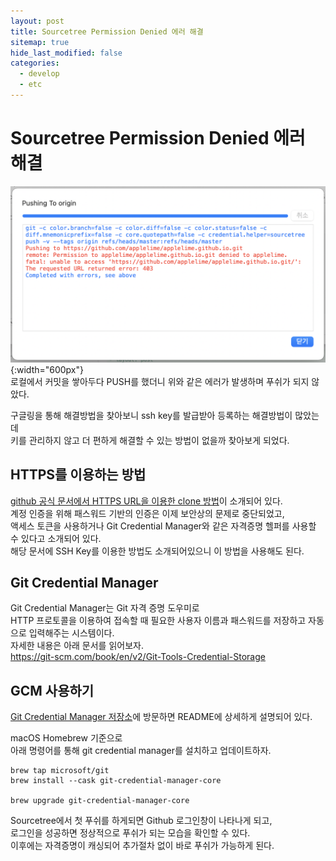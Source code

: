 ```yaml
---
layout: post
title: Sourcetree Permission Denied 에러 해결
sitemap: true
hide_last_modified: false
categories:
  - develop
  - etc
---
```


# Sourcetree Permission Denied 에러 해결
![sourcetree error](/assets/img/blog/develop/etc/sourcetree-permission-defined.png){:width="600px"}  
로컬에서 커밋을 쌓아두다 PUSH를 했더니 위와 같은 에러가 발생하며 푸쉬가 되지 않았다.  

구글링을 통해 해결방법을 찾아보니 ssh key를 발급받아 등록하는 해결방법이 많았는데  
키를 관리하지 않고 더 편하게 해결할 수 있는 방법이 없을까 찾아보게 되었다. 

## HTTPS를 이용하는 방법
[github 공식 문서에서 HTTPS URL을 이용한 clone 방법](https://docs.github.com/en/get-started/getting-started-with-git/about-remote-repositories#cloning-with-https-urls)이 소개되어 있다.  
계정 인증을 위해 패스워드 기반의 인증은 이제 보안상의 문제로 중단되었고,  
액세스 토큰을 사용하거나 Git Credential Manager와 같은 자격증명 헬퍼를 사용할 수 있다고 소개되어 있다.  
해당 문서에 SSH Key를 이용한 방법도 소개되어있으니 이 방법을 사용해도 된다.

## Git Credential Manager
Git Credential Manager는 Git 자격 증명 도우미로  
HTTP 프로토콜을 이용하여 접속할 때 필요한 사용자 이름과 패스워드를 저장하고 자동으로 입력해주는 시스템이다.  
자세한 내용은 아래 문서를 읽어보자.  
<https://git-scm.com/book/en/v2/Git-Tools-Credential-Storage>

## GCM 사용하기
[Git Credential Manager 저장소](https://github.com/GitCredentialManager/git-credential-manager)에 방문하면 README에 상세하게 설명되어 있다.

macOS Homebrew 기준으로  
아래 명령어를 통해 git credential manager를 설치하고 업데이트하자.
```
brew tap microsoft/git
brew install --cask git-credential-manager-core

brew upgrade git-credential-manager-core
```

Sourcetree에서 첫 푸쉬를 하게되면 Github 로그인창이 나타나게 되고,  
로그인을 성공하면 정상적으로 푸쉬가 되는 모습을 확인할 수 있다.  
이후에는 자격증명이 캐싱되어 추가절차 없이 바로 푸쉬가 가능하게 된다.